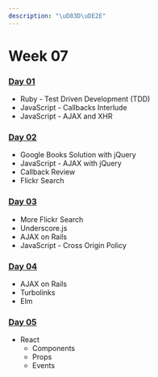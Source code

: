 ```yaml
---
description: "\uD83D\uDE2E"
---
```


# Week 07



### [Day 01](day-01.md)

* Ruby - Test Driven Development \(TDD\)
* JavaScript - Callbacks Interlude
* JavaScript - AJAX and XHR

### [Day 02](./#day-02)

* Google Books Solution with jQuery
* JavaScript - AJAX with jQuery
* Callback Review
* Flickr Search

### [Day 03](./#day-03)

* More Flickr Search
* Underscore.js
* AJAX on Rails
* JavaScript - Cross Origin Policy

### [Day 04](day-04.md)

* AJAX on Rails
* Turbolinks
* Elm

### [Day 05](./#day-05)

* React
  * Components
  * Props
  * Events

